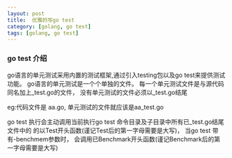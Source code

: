 ```yaml
---
layout: post
title:  优雅的写go test 
category: [golang, go test]
tags: [golang, go test]
---
```



### go test 介绍

go语言的单元测试采用内置的测试框架,通过引入testing包以及go test来提供测试功能。
go语言的单元测试是一个个单独的文件。 每一个单元测试文件是与源代码同名加上_test.go的文件，
没有单元测试的文件必须以_test.go结尾

eg:代码文件是 aa.go, 单元测试的文件就应该是aa_test.go


go test 执行会主动调用当前执行go test 命令目录及子目录中所有已_test.go结尾文件中的
的以Test开头函数(谨记Test后的第一字母需要是大写)， 
当go test 带有-benchmem参数时， 会调用已Benchmark开头函数(谨记Benchmark后的第一字母需要是大写)